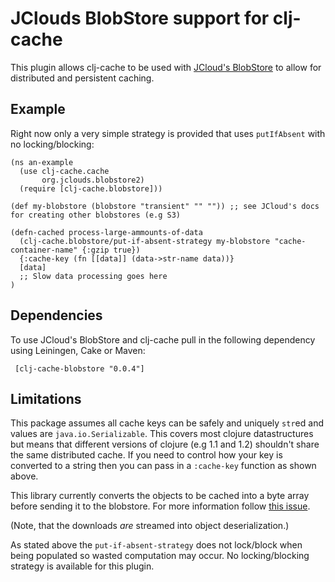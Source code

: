 # JClouds BlobStore support for clj-cache


This plugin allows clj-cache to be used with [JCloud's BlobStore](http://code.google.com/p/jclouds/wiki/BlobStore) to allow for distributed and persistent caching.


## Example

Right now only a very simple strategy is provided that uses `putIfAbsent` with no locking/blocking:

    (ns an-example
      (use clj-cache.cache
           org.jclouds.blobstore2)
      (require [clj-cache.blobstore]))

    (def my-blobstore (blobstore "transient" "" "")) ;; see JCloud's docs for creating other blobstores (e.g S3)

    (defn-cached process-large-ammounts-of-data
      (clj-cache.blobstore/put-if-absent-strategy my-blobstore "cache-container-name" {:gzip true})
      {:cache-key (fn [[data]] (data->str-name data))}
      [data]
      ;; Slow data processing goes here
    )

## Dependencies

To use JCloud's BlobStore and clj-cache pull in the following dependency using Leiningen, Cake or Maven:

     [clj-cache-blobstore "0.0.4"]

## Limitations

This package assumes all cache keys can be safely and uniquely `str`ed and values are `java.io.Serializable`. This covers most clojure datastructures but means that different versions of clojure (e.g 1.1 and 1.2) shouldn't share the same distributed cache.
If you need to control how your key is converted to a string then you can pass in a `:cache-key` function as shown above.

This library currently converts the objects to be cached into a byte array before sending it to the blobstore.  For more information follow [this issue](https://github.com/bmabey/clj-cache/issues/2).

(Note, that the downloads *are* streamed into object deserialization.)


As stated above the `put-if-absent-strategy` does not lock/block when being populated so wasted computation may occur.  No locking/blocking strategy is available for this plugin.
